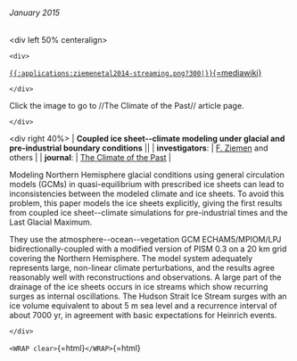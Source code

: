 ###### January 2015

\<div left 50% centeralign\>

```{=html}
<div>
```
[`{{:applications:ziemenetal2014-streaming.png?300|}}`{=mediawiki}](http://www.clim-past.net/10/1817/2014/cp-10-1817-2014.html)

```{=html}
</div>
```
Click the image to go to //The Climate of the Past// article page.

```{=html}
</div>
```
\<div right 40%\> \| **Coupled ice sheet--climate modeling under
glacial and pre-industrial boundary conditions** \|\| \|
**investigators**: \| [F.
Ziemen](http://glaciers.gi.alaska.edu/people/ziemen) and
others \| \| **journal**: \| [The Climate of the
Past](http://www.clim-past.net/) \|

Modeling Northern Hemisphere glacial conditions using general
circulation models (GCMs) in quasi-equilibrium with prescribed ice
sheets can lead to inconsistencies between the modeled climate and ice
sheets. To avoid this problem, this paper models the ice sheets
explicitly, giving the first results from coupled ice sheet--climate
simulations for pre-industrial times and the Last Glacial Maximum.

They use the atmosphere--ocean--vegetation GCM ECHAM5/MPIOM/LPJ
bidirectionally-coupled with a modified version of PISM 0.3 on a 20 km
grid covering the Northern Hemisphere. The model system adequately
represents large, non-linear climate perturbations, and the results
agree reasonably well with reconstructions and observations. A large
part of the drainage of the ice sheets occurs in ice streams which show
recurring surges as internal oscillations. The Hudson Strait Ice Stream
surges with an ice volume equivalent to about 5 m sea level and a
recurrence interval of about 7000 yr, in agreement with basic
expectations for Heinrich events.

```{=html}
</div>
```
`<WRAP clear>`{=html}`</WRAP>`{=html}
